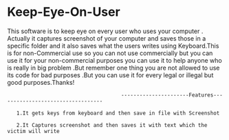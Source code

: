 # Keep-Eye-On-User
This software is to keep eye on every user who uses your computer . Actually  it captures screenshot of your computer and saves those in a specific folder and it also saves what the users writes using Keyboard.This is for non-Commercial use so you can not use commercially but you can use it for your  non-commercial purposes you can use it to help anyone who is really in big problem .But remember one thing you are not allowed to use its code for  bad purposes .But you can use it for every legal or illegal but good purposes.Thanks!  

                                         ----------------------Features----------------------------------
                                         
       1.It gets keys from keyboard and then save in file with Screenshot

       2.It Captures screenshot and then saves it with text which the victim will write
